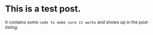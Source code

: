 # This is a test post.
It contains some `code to make sure it works` and shows up in the *post listing*. 